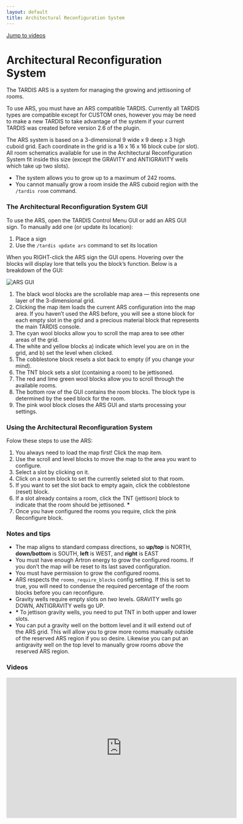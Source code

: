 ```yaml
---
layout: default
title: Architectural Reconfiguration System
---
```


[Jump to videos](#video)

# Architectural Reconfiguration System

The TARDIS ARS is a system for managing the growing and jettisoning of rooms.

To use ARS, you must have an ARS compatible TARDIS. Currently all TARDIS types
are compatible except for CUSTOM ones, however you may be need to make a new
TARDIS to take advantage of the system if your current TARDIS was created before
version 2.6 of the plugin.

The ARS system is based on a 3-dimensional 9 wide x 9 deep x 3 high cuboid grid.
Each coordinate in the grid is a 16 x 16 x 16 block cube (or slot). All room
schematics available for use in the Architectural Reconfiguration System fit
inside this size (except the GRAVITY and ANTIGRAVITY wells which take up two slots).

- The system allows you to grow up to a maximum of 242 rooms.
- You cannot manually grow a room inside the ARS cuboid region with the
  `/tardis room` command.

### The Architectural Reconfiguration System GUI

To use the ARS, open the TARDIS Control Menu GUI or add an ARS GUI sign. To manually add one (or update its location):

1. Place a sign
2. Use the `/tardis update ars` command to set its location

When you RIGHT-click the ARS sign the GUI opens. Hovering over the blocks will
display lore that tells you the block’s function. Below is a breakdown of the GUI:

![ARS GUI](images/docs/arsgui.jpg)

1. The black wool blocks are the scrollable map area — this represents one layer
   of the 3-dimensional grid.
2. Clicking the map item loads the current ARS configuration into the map area.
   If you haven’t used the ARS before, you will see a stone block for each empty
   slot in the grid and a precious material block that represents the main TARDIS console.
3. The cyan wool blocks allow you to scroll the map area to see other areas of the grid.
4. The white and yellow blocks a) indicate which level you are on in the grid,
   and b) set the level when clicked.
5. The cobblestone block resets a slot back to empty (if you change your mind).
6. The TNT block sets a slot (containing a room) to be jettisoned.
7. The red and lime green wool blocks allow you to scroll through the available rooms.
8. The bottom row of the GUI contains the room blocks. The block type is
   determined by the seed block for the room.
9. The pink wool block closes the ARS GUI and starts processing your settings.

### Using the Architectural Reconfiguration System

Folow these steps to use the ARS:

1. You always need to load the map first! Click the map item.
2. Use the scroll and level blocks to move the map to the area you want to configure.
3. Select a slot by clicking on it.
4. Click on a room block to set the currently seleted slot to that room.
5. If you want to set the slot back to empty again, click the cobblestone (reset) block.
6. If a slot already contains a room, click the TNT (jettison) block to indicate
   that the room should be jettisoned. **\***
7. Once you have configured the rooms you require, click the pink Reconfigure block.

### Notes and tips

- The map aligns to standard compass directions, so **up/top** is NORTH,
  **down/bottom** is SOUTH, **left** is WEST, and **right** is EAST
- You must have enough Artron energy to grow the configured rooms. If you don’t
  the map will be reset to its last saved configuration.
- You must have permission to grow the configured rooms.
- ARS respects the `rooms_require_blocks` config setting. If this is set to true,
  you will need to condense the required percentage of the room blocks before you
  can reconfigure.
- Gravity wells require empty slots on _two_ levels. GRAVITY wells go DOWN,
  ANTIGRAVITY wells go UP.
- **\*** To jettison gravity wells, you need to put TNT in both upper and lower slots.
- You can put a gravity well on the bottom level and it will extend out of the
  ARS grid. This will allow you to grow more rooms manually outside of the
  reserved ARS region if you so desire. Likewise you can put an antigravity well
  on the top level to manually grow rooms _above_ the reserved ARS region.

### Videos

<iframe src="https://player.vimeo.com/video/68938409" width="600" height="366" frameborder="0" webkitallowfullscreen mozallowfullscreen allowfullscreen></iframe>